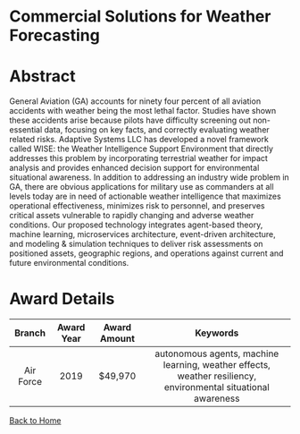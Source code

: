 
Commercial Solutions for Weather Forecasting
============================================

# Abstract


General Aviation (GA) accounts for ninety four percent of all aviation accidents with weather being the most lethal factor. Studies have shown these accidents arise because pilots have difficulty screening out non-essential data, focusing on key facts, and correctly evaluating weather related risks. Adaptive Systems LLC has developed a novel framework called WISE: the Weather Intelligence Support Environment that directly addresses this problem by incorporating terrestrial weather for impact analysis and provides enhanced decision support for environmental situational awareness. In addition to addressing an industry wide problem in GA, there are obvious applications for military use as commanders at all levels today are in need of actionable weather intelligence that maximizes operational effectiveness, minimizes risk to personnel, and preserves critical assets vulnerable to rapidly changing and adverse weather conditions. Our proposed technology integrates agent-based theory, machine learning, microservices architecture, event-driven architecture, and modeling & simulation techniques to deliver risk assessments on positioned assets, geographic regions, and operations against current and future environmental conditions.  

# Award Details

|Branch|Award Year|Award Amount|Keywords|
| :---: | :---: | :---: | :---: |
|Air Force|2019|$49,970|autonomous agents, machine learning, weather effects, weather resiliency, environmental situational awareness|
  
  


[Back to Home](https://github.com/chrischow/dod_sbir_awards/Reports/DJ/#1430)